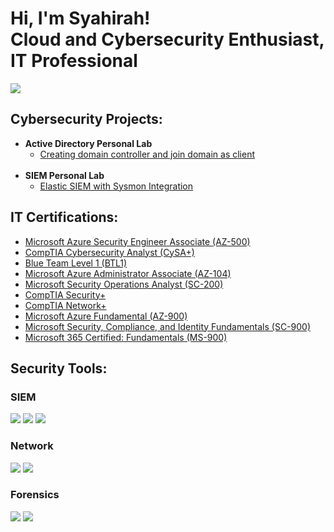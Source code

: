<h1>Hi, I'm Syahirah! <br/>Cloud and Cybersecurity Enthusiast, IT Professional</h1>
<a href="https://www.linkedin.com/in/syahirah-omar/"><img src="https://img.shields.io/badge/-LinkedIn-0072b1?&style=for-the-badge&logo=linkedin&logoColor=white" /></a>

<h2> Cybersecurity Projects:</h2>

- <b> Active Directory Personal Lab</b>
  - [Creating domain controller and join domain as client](https://github.com/shiroma07/ActiveDirectoryLab)
  <br />
- <b> SIEM Personal Lab</b>
  - [Elastic SIEM with Sysmon Integration](https://github.com/shiroma07/ElasticSIEM)

<h2> IT Certifications:</h2>

- [Microsoft Azure Security Engineer Associate (AZ-500)](https://learn.microsoft.com/api/credentials/share/en-us/SyahirahOmar-8427/A4614BE429D23B5?sharingId=F3F984D7EE93DF78)
- [CompTIA Cybersecurity Analyst (CySA+)](https://www.credly.com/badges/4a7da69e-7ee2-4434-8611-82c62c444da8/public_url)
- [Blue Team Level 1 (BTL1)](https://www.credly.com/badges/80eb2ce1-aa5a-4680-b9be-e11ea11614d9/public_url)
- [Microsoft Azure Administrator Associate (AZ-104)](https://learn.microsoft.com/api/credentials/share/en-us/SyahirahOmar-8427/7C1084859A35F4BF?sharingId=F3F984D7EE93DF78)
- [Microsoft Security Operations Analyst (SC-200)](https://www.credly.com/badges/dea525f8-67ec-4f7b-a5bd-9bd5d83aeafb)
- [CompTIA Security+](https://www.credly.com/badges/627d568c-dbc0-4876-99df-41ad64ea86cf/public_url)
- [CompTIA Network+](https://www.credly.com/badges/75eb39e7-4b44-49ca-b75a-574a104e3e12/public_url)
- [Microsoft Azure Fundamental (AZ-900)](https://www.credly.com/badges/dfa7e301-59fa-4c5f-8b96-baa3222690cf)
- [Microsoft Security, Compliance, and Identity Fundamentals (SC-900)](https://www.credly.com/badges/456d8c81-2275-4080-b9ad-c1931cbee931)
- [Microsoft 365 Certified: Fundamentals (MS-900)](https://www.credly.com/badges/12ad1ce1-96a2-4dcf-bb71-e4212f9133a1/public_url)

<h2> Security Tools:</h2>

### SIEM
<div>   
    <img src="https://img.shields.io/badge/-Elastic-005571?&style=for-the-badge&logo=Elastic&logoColor=white" />
    <img src="https://img.shields.io/badge/-Splunk-000000?&style=for-the-badge&logo=Splunk&logoColor=white" />
    <img src="https://img.shields.io/badge/-Microsoft_Sentinel-0078D4?&style=for-the-badge&logo=Microsoft&logoColor=white" />
</div>

### Network
<div>
    <img src="https://img.shields.io/badge/-Wireshark-1679A7?&style=for-the-badge&logo=Wireshark&logoColor=white" />
    <img src="https://img.shields.io/badge/-Sense-blue?style=for-the-badge&logo=pfsense&logoColor=blue&labelColor=white&color=white" />
</div>

### Forensics
<div>
    <img src="https://img.shields.io/badge/Autopsy-brown?style=for-the-badge&logo=autopsy&logoColor=white&labelColor=brown&color=brown" />
    <img src="https://img.shields.io/badge/-Volatility-red?style=for-the-badge&logo=volatility&logoColor=black&color=red" />
</div>
<br />
<br />

<!--<p align="center" width+"100%">
  <img src="https://wakatime.com/share/@a46a1ac8-2eb0-4a41-a3df-16c31a72c931/7d6558e6-b44e-4de3-8f47-39a01c3b9c0f.svg">
</p>

**shiroma07/shiroma07** is a ✨ _special_ ✨ repository because its `README.md` (this file) appears on your GitHub profile.

Here are some ideas to get you started:

- 🔭 I’m currently working on ...
- 🌱 I’m currently learning ...
- 👯 I’m looking to collaborate on ...
- 🤔 I’m looking for help with ...
- 💬 Ask me about ...
- 📫 How to reach me: ...
- 😄 Pronouns: ...
- ⚡ Fun fact: ...
-->
